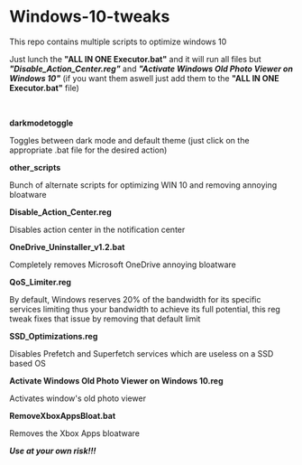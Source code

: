 # Windows-10-tweaks
This repo contains multiple scripts to optimize windows 10

Just lunch the **"ALL IN ONE Executor.bat"** and it will run all files but ***"Disable_Action_Center.reg"*** and ***"Activate Windows Old Photo Viewer on Windows 10"*** (if you want them aswell just add them to the **"ALL IN ONE Executor.bat"** file)

 

**darkmodetoggle**

Toggles between dark mode and default theme (just click on the appropriate .bat file for the desired action)

**other_scripts**

Bunch of alternate scripts for optimizing WIN 10 and removing annoying bloatware

**Disable_Action_Center.reg**

Disables action center in the notification center

**OneDrive_Uninstaller_v1.2.bat**

Completely removes Microsoft OneDrive annoying bloatware

**QoS_Limiter.reg**

By default, Windows reserves 20% of the bandwidth for its specific services limiting thus your bandwidth to achieve its full potential, this reg tweak fixes that issue by removing that default limit

**SSD_Optimizations.reg**

Disables Prefetch and Superfetch services which are useless on a SSD based OS

**Activate Windows Old Photo Viewer on Windows 10.reg**

Activates window's old photo viewer

**RemoveXboxAppsBloat.bat**

Removes the Xbox Apps bloatware

***Use at your own risk!!!***
